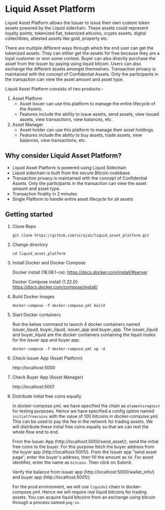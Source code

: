 # Liquid Asset Platform

Liquid Asset Platform allows the Issuer to issue their own custom token assets powered 
by the Liquid sidechain. These assets could represent loyalty points, 
tokenized fiat, tokenized altcoins, crypto assets, digital collectibles, 
attested assets like gold, property etc. 

There are multiple different ways through which the end user can get the 
tokenized assets. They can either get the assets for free because 
they are a loyal customer or won some contest. 
Buyer can also directly purchase the asset from the Issuer by paying using liquid bitcoin.
Users can also exchange the different assets amongst themselves. 
Transaction privacy is maintained with the concept of Confidential Assets. 
Only the participants in the transaction can view the asset amount and asset type.

Liquid Asset Platform consists of two products:- 
1) Asset Platform
    * Asset Issuer can use this platform to manage the entire lifecycle of the Assets.
    * Features include the ability to issue assets, send assets, view issued assets, 
      view transactions, view balances, etc.
2) Asset Manager
    * Asset holder can use this platform to manage their asset holdings.
    * Features include the ability to buy assets, trade assets, 
      view balances, view transactions, etc.
      
      
## Why consider Liquid Asset Platform?
* Liquid Asset Platform is powered using Liquid Sidechain
* Liquid sidechain is built from the secure Bitcoin codebase
* Transaction privacy is maintained with the concept of Confidential Assets. 
  Only the participants in the transaction can view the asset amount and asset type.
* Transaction finality in 2 minutes
* Single Platform to handle entire asset lifecycle for all assets

## Getting started
1) Clone Repo
   ```
   git clone https://github.com/viraja1/liquid_asset_platform.git 
   ```  

2) Change directory
   ```
   cd liquid_asset_platform
   ```

3) Install Docker and Docker Compose

   Docker install (18.06.1-ce): https://docs.docker.com/install/#server
   
   Docker Compose install (1.22.0): https://docs.docker.com/compose/install/
   
4) Build Docker Images    
   ```
   docker-compose -f docker-compose.yml build     
   ```
   
5) Start Docker containers

   Run the below command to launch 4 docker containers named issuer_liquid,
   buyer_liquid, issuer_app and buyer_app. The issuer_liquid and buyer_liquid are the 
   docker containers containing the liquid nodes for the issuer app and buyer app.
   ```
   docker-compose -f docker-compose.yml up -d     
   ```
   
6) Check Issuer App (Asset Platform)

   http://localhost:5000
   
7) Check Buyer App (Asset Manager)

   http://localhost:5001
   
8) Distribute initial free coins equally 

   In docker-compose.yml, we have specified the chain as `elementsregtest` 
   for testing purposes. Hence we have specified a config option named `initialfreecoins` 
   with the value of 100 bitcoins in docker-compose.yml. This can be used to pay the fee in the network for trading assets. 
   We will distribute these initial free coins equally so that we can test the whole flow end to end.
   
   From the Issuer App (http://localhost:5000/send_asset/), send the initial free coins to the
   buyer. For this purpose fetch the buyer address from the buyer app (http://localhost:5001/).
   From the Issuer app "send asset page", enter the buyer's address, then fill the amount as `50`. 
   For asset identifier, enter the name as `bitcoin`. Then click on Submit.
   
   Verify the balance from issuer app (http://localhost:5000/wallet_info/) 
   and buyer app (http://localhost:5001/). 
   
   For the prod environment, we will use `liquidv1` chain in docker-compose.yml.
   Hence we will require real liquid bitcoins for trading assets. You can acquire liquid bitcoins from an exchange using bitcoin through a process named `peg-in`.
   
   
   